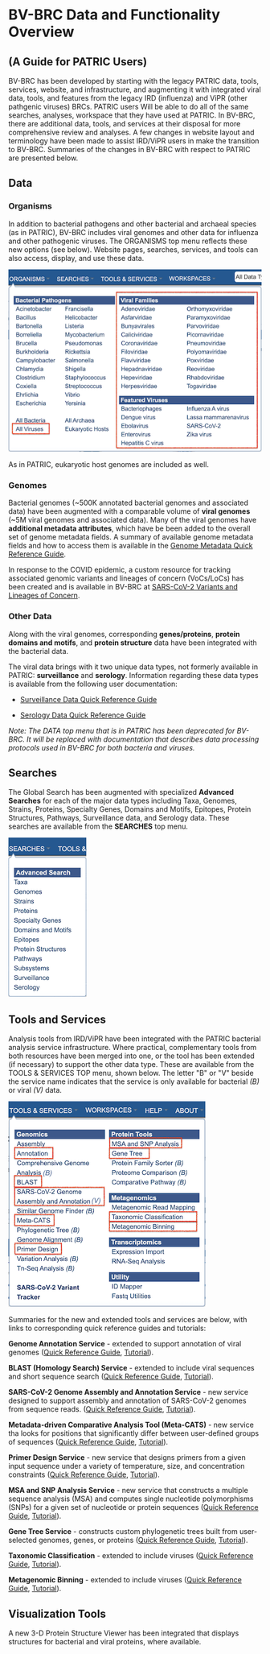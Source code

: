 # BV-BRC Data and Functionality Overview 
## (A Guide for PATRIC Users)

BV-BRC has been developed by starting with the legacy PATRIC data, tools, services, website, and infrastructure, and augmenting it with integrated viral data, tools, and features from the legacy IRD (influenza) and ViPR (other pathgenic viruses) BRCs. PATRIC users Will be able to do all of the same searches, analyses, workspace that they have used at PATRIC. In BV-BRC, there are additional data, tools, and services at their disposal for more comprehensive review and analyses. A few changes in website layout and terminology have been made to assist IRD/ViPR users in make the transition to BV-BRC. Summaries of the changes in BV-BRC with respect to PATRIC are presented below. 

## Data 

### Organisms

In addition to bacterial pathogens and other bacterial and archaeal species (as in PATRIC), BV-BRC includes viral genomes and other data for influenza and other pathogenic viruses. The ORGANISMS top menu reflects these new options (see below). Website pages, searches, services, and tools can also access, display, and use these data. 

![Organisms Menu](./images/bv_organisms_menu_virus2.png)

As in PATRIC, eukaryotic host genomes are included as well. 

### Genomes

Bacterial genomes (~500K annotated bacterial genomes and associated data) have been augmented with a comparable volume of **viral genomes** (~5M viral genomes and associated data). Many of the viral genomes have **additional metadata attributes**, which have be been added to the overall set of genome metadata fields. A summary of available genome metadata fields and how to access them is available in the [Genome Metadata Quick Reference Guide](../quick_references/organisms_taxon/genome_metadata.html).

In response to the COVID epidemic, a custom resource for tracking associated genomic variants and lineages of concern (VoCs/LoCs) has been created and is available in BV-BRC at [SARS-CoV-2 Variants and Lineages of Concern](https://bv-brc.org/view/VariantLineage/#view_tab=overview).

### Other Data

Along with the viral genomes, corresponding **genes/proteins**, **protein domains and motifs**, and **protein structure** data have been integrated with the bacterial data.

The viral data brings with it two unique data types, not formerly available in PATRIC: **surveillance** and **serology**. Information regarding these data types is available from the following user documentation:

* [Surveillance Data Quick Reference Guide](../quick_references/organisms_taxon/surveillance_data.html)

* [Serology Data Quick Reference Guide](../quick_references/organisms_taxon/serology_data.html)

*Note: The DATA top menu that is in PATRIC has been deprecated for BV-BRC.  It will be replaced with documentation that describes data processing protocols used in BV-BRC for both bacteria and viruses.*

## Searches

The Global Search has been augmented with specialized **Advanced Searches** for each of the major data types including Taxa, Genomes, Strains, Proteins, Specialty Genes, Domains and Motifs, Epitopes, Protein Structures, Pathways, Surveillance data, and Serology data.  These searches are available from the **SEARCHES** top menu. 

![Tools and Services Menu](./images/bv_searches_menu.png)

## Tools and Services

Analysis tools from IRD/ViPR have been integrated with the PATRIC bacterial analysis service infrastructure. Where practical, complementary tools from both resources have been merged into one, or the tool has been extended (if necessary) to support the other data type. These are available from the TOOLS & SERVICES TOP menu, shown below. The letter "B" or "V" beside the service name indicates that the service is only available for bacterial *(B)* or viral *(V)* data.

![Tools and Services Menu](./images/bv_services_menu_updated2.png)

Summaries for the new and extended tools and services are below, with links to corresponding quick reference guides and tutorials: 

**Genome Annotation Service** - extended to support annotation of viral genomes ([Quick Reference Guide](../quick_references/services/genome_annotation_service.html),  [Tutorial](../tutorial/genome_annotation/genome_annotation.html)). 

**BLAST (Homology Search) Service** - extended to include viral sequences and short sequence search ([Quick Reference Guide](../quick_references/services/blast.html), [Tutorial](../tutorial/blast/blast.html)).

**SARS-CoV-2 Genome Assembly and Annotation Service** - new service designed to support assembly and annotation of SARS-CoV-2 genomes from sequence reads. ([Quick Reference Guide](..//quick_references/services/sars_cov_2_assembly_annotation_service.html), [Tutorial](../tutorial/sars_cov_2_assembly_annotation/sars_cov_2_assembly_annotation.html)).

**Metadata-driven Comparative Analysis Tool (Meta-CATS)** - new service tha looks for positions that significantly differ between user-defined groups of sequences ([Quick Reference Guide](../quick_references/services/metacats.html), [Tutorial](../tutorial/metacats/metacats.html)).

**Primer Design Service** - new service that designs primers from a given input sequence under a variety of temperature, size, and concentration constraints ([Quick Reference Guide](../quick_references/services/primer_design_service.html), [Tutorial](../tutorial/primer_design/primer_design.html)).

**MSA and SNP Analysis Service** - new service that constructs a multiple sequence analysis (MSA) and computes single nucleotide polymorphisms (SNPs) for a given set of nucleotide or protein sequences ([Quick Reference Guide](../quick_references/services/msa_snp_variation_service.html), [Tutorial](../tutorial/msa_snp_variation/msa_snp_variation.html)).

**Gene Tree Service** - constructs custom phylogenetic trees built from user-selected genomes, genes, or proteins ([Quick Reference Guide](../quick_references/services/genetree.html), [Tutorial](../tutorial/genetree/genetree.html)).

**Taxonomic Classification** - extended to include viruses ([Quick Reference Guide](../quick_references/services/taxonomic_classification_service.html), [Tutorial](../tutorial/taxonomic_classification/taxonomic_classification.html)).

**Metagenomic Binning** - extended to include viruses ([Quick Reference Guide](../quick_references/services/metagenomic_binning_service.html), [Tutorial](../tutorial/metagenomic_binning/metagenomic_binning.html)).

## Visualization Tools

A new 3-D Protein Structure Viewer has been integrated that displays structures for bacterial and viral proteins, where available.  